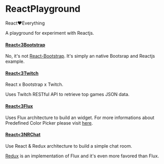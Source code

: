 # ReactPlayground
React:heart:Everything

A playground for experiment with Reactjs.

#### [React<3Bootstrap](http://zushenyan.github.io/ReactPlayground/src/react_loves_bootstrap/react_loves_bootstrap.html)

No, it's not [React-Bootstrap](https://react-bootstrap.github.io/). It's simply an native Bootsrap and Reactjs example.

#### [React<3Twitch](http://zushenyan.github.io/ReactPlayground/src/react_loves_twitch/react_loves_twitch.html)

React x Bootstrap x Twitch.

Uses Twitch RESTful API to retrieve top games JSON data.

#### [React<3Flux](http://zushenyan.github.io/ReactPlayground/src/react_loves_flux/react_loves_flux.html)

Uses Flux architecture to build an widget. For more informations about Predefined Color Picker please visit [here](https://github.com/zushenyan/Predefined-Color-Picker).

#### [React<3NRChat](https://github.com/zushenyan/NRChat)

Use React & Redux architecture to build a simple chat room.

[Redux](https://github.com/rackt/redux) is an implementation of Flux and it's even more favored than Flux.
